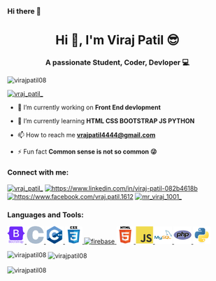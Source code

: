 ### Hi there 👋<h1 align="center">Hi 👋, I'm Viraj Patil 😎</h1>
<h3 align="center">A passionate Student, Coder, Devloper 💻</h3>

<p align="left"> <img src="https://komarev.com/ghpvc/?username=virajpatil08&label=Profile%20views&color=0e75b6&style=flat" alt="virajpatil08" /> </p>

<p align="left"> <a href="https://twitter.com/vraj_patil_" target="blank"><img src="https://img.shields.io/twitter/follow/vraj_patil_?logo=twitter&style=for-the-badge" alt="vraj_patil_" /></a> </p>

- 🔭 I’m currently working on **Front End devlopment**

- 🌱 I’m currently learning **HTML CSS BOOTSTRAP JS PYTHON**

- 📫 How to reach me **vrajpatil4444@gmail.com**

- ⚡ Fun fact **Common sense is not so common 😜**

<h3 align="left">Connect with me:</h3>
<p align="left">
<a href="https://twitter.com/vraj_patil_" target="blank"><img align="center" src="https://cdn.jsdelivr.net/npm/simple-icons@3.0.1/icons/twitter.svg" alt="vraj_patil_" height="30" width="40" /></a>
<a href="https://linkedin.com/in/https://www.linkedin.com/in/viraj-patil-082b4618b" target="blank"><img align="center" src="https://cdn.jsdelivr.net/npm/simple-icons@3.0.1/icons/linkedin.svg" alt="https://www.linkedin.com/in/viraj-patil-082b4618b" height="30" width="40" /></a>
<a href="https://fb.com/https://www.facebook.com/vraj.patil.1612" target="blank"><img align="center" src="https://cdn.jsdelivr.net/npm/simple-icons@3.0.1/icons/facebook.svg" alt="https://www.facebook.com/vraj.patil.1612" height="30" width="40" /></a>
<a href="https://instagram.com/mr_viraj_1001_" target="blank"><img align="center" src="https://cdn.jsdelivr.net/npm/simple-icons@3.0.1/icons/instagram.svg" alt="mr_viraj_1001_" height="30" width="40" /></a>
</p>

<h3 align="left">Languages and Tools:</h3>
<p align="left"> <a href="https://getbootstrap.com" target="_blank"> <img src="https://raw.githubusercontent.com/devicons/devicon/master/icons/bootstrap/bootstrap-plain-wordmark.svg" alt="bootstrap" width="40" height="40"/> </a> <a href="https://www.cprogramming.com/" target="_blank"> <img src="https://raw.githubusercontent.com/devicons/devicon/master/icons/c/c-original.svg" alt="c" width="40" height="40"/> </a> <a href="https://www.w3schools.com/cpp/" target="_blank"> <img src="https://raw.githubusercontent.com/devicons/devicon/master/icons/cplusplus/cplusplus-original.svg" alt="cplusplus" width="40" height="40"/> </a> <a href="https://www.w3schools.com/css/" target="_blank"> <img src="https://raw.githubusercontent.com/devicons/devicon/master/icons/css3/css3-original-wordmark.svg" alt="css3" width="40" height="40"/> </a> <a href="https://firebase.google.com/" target="_blank"> <img src="https://www.vectorlogo.zone/logos/firebase/firebase-icon.svg" alt="firebase" width="40" height="40"/> </a> <a href="https://www.w3.org/html/" target="_blank"> <img src="https://raw.githubusercontent.com/devicons/devicon/master/icons/html5/html5-original-wordmark.svg" alt="html5" width="40" height="40"/> </a> <a href="https://developer.mozilla.org/en-US/docs/Web/JavaScript" target="_blank"> <img src="https://raw.githubusercontent.com/devicons/devicon/master/icons/javascript/javascript-original.svg" alt="javascript" width="40" height="40"/> </a> <a href="https://www.mysql.com/" target="_blank"> <img src="https://raw.githubusercontent.com/devicons/devicon/master/icons/mysql/mysql-original-wordmark.svg" alt="mysql" width="40" height="40"/> </a> <a href="https://www.php.net" target="_blank"> <img src="https://raw.githubusercontent.com/devicons/devicon/master/icons/php/php-original.svg" alt="php" width="40" height="40"/> </a> <a href="https://www.python.org" target="_blank"> <img src="https://raw.githubusercontent.com/devicons/devicon/master/icons/python/python-original.svg" alt="python" width="40" height="40"/> </a> </p>

<p><img align="left" src="https://github-readme-stats.vercel.app/api/top-langs?username=virajpatil08&show_icons=true&locale=en&layout=compact" alt="virajpatil08" /></p>

<p>&nbsp;<img align="center" src="https://github-readme-stats.vercel.app/api?username=virajpatil08&show_icons=true&locale=en" alt="virajpatil08" /></p>

<p><img align="center" src="https://github-readme-streak-stats.herokuapp.com/?user=virajpatil08&" alt="virajpatil08" /></p>


<!--
**Virajpatil08/Virajpatil08** is a ✨ _special_ ✨ repository because its `README.md` (this file) appears on your GitHub profile.

Here are some ideas to get you started:

- 🔭 I’m currently working on ...
- 🌱 I’m currently learning ...
- 👯 I’m looking to collaborate on ...
- 🤔 I’m looking for help with ...
- 💬 Ask me about ...
- 📫 How to reach me: ...
- 😄 Pronouns: ...
- ⚡ Fun fact: ...
-->
